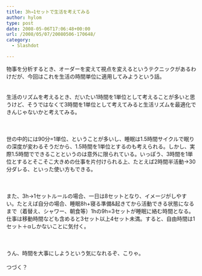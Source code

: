 ```yaml
---
title: 3h→1セットで生活を考えてみる
author: hylom
type: post
date: 2008-05-06T17:06:48+00:00
url: /2008/05/07/20080506-170648/
category:
  - Slashdot

---
```

物事を分析するとき、オーダーを変えて視点を変えるというテクニックがあるわけだが、今回はこれを生活の時間単位に適用してみようという話。  
</br>   
生活のリズムを考えるとき、だいたい1時間を1単位として考えることが多いと思うけど、そうではなくて3時間を1単位として考えてみると生活リズムを最適化できんじゃないかと考えてみる。</br>  
</br>   
世の中的には90分=1単位、ということが多いし、睡眠は1.5時間サイクルで眠りの深度が変わるそうだから、1.5時間を1単位とするのも考えられる。しかし、実際1.5時間でできることというのは意外に限られている。いっぽう、3時間を1単位とするとそこそこ大きめの仕事を片付けられる上、たとえば2時間半活動→30分ダレる、といった使い方もできる。</br>  
</br>   
また、3h→1セットルールの場合、一日は8セットとなり、イメージがしやすい。たとえば自分の場合、睡眠8h+寝る準備&起きてから活動できる状態になるまで（着替え、シャワー、朝食等）1hの9h=3セットが睡眠に絡む時間となる。仕事は移動時間なども含めると3セット以上4セット未満。すると、自由時間は1セット＋αしかないことに気付く。</br>  
</br>   
うん、時間を大事にしようという気になれるぞ、こりゃ。</br>   
つづく？</br>
